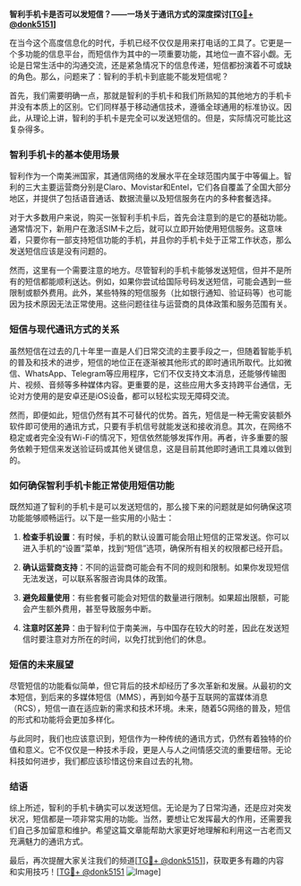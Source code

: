 **智利手机卡是否可以发短信？——一场关于通讯方式的深度探讨[[TG💪+ @donk5151](https://t.me/s/donk5151)]**

在当今这个高度信息化的时代，手机已经不仅仅是用来打电话的工具了。它更是一个多功能的信息平台，而短信作为其中的一项重要功能，其地位一直不容小觑。无论是日常生活中的沟通交流，还是紧急情况下的信息传递，短信都扮演着不可或缺的角色。那么，问题来了：智利的手机卡到底能不能发短信呢？

首先，我们需要明确一点，那就是智利的手机卡和我们所熟知的其他地方的手机卡并没有本质上的区别。它们同样基于移动通信技术，遵循全球通用的标准协议。因此，从理论上讲，智利的手机卡是完全可以发送短信的。但是，实际情况可能比这复杂得多。

### **智利手机卡的基本使用场景**

智利作为一个南美洲国家，其通信网络的发展水平在全球范围内属于中等偏上。智利的三大主要运营商分别是Claro、Movistar和Entel，它们各自覆盖了全国大部分地区，并提供了包括语音通话、数据流量以及短信服务在内的多种套餐选择。

对于大多数用户来说，购买一张智利手机卡后，首先会注意到的是它的基础功能。通常情况下，新用户在激活SIM卡之后，就可以立即开始使用短信服务。这意味着，只要你有一部支持短信功能的手机，并且你的手机卡处于正常工作状态，那么发送短信应该是没有问题的。

然而，这里有一个需要注意的地方。尽管智利的手机卡能够发送短信，但并不是所有的短信都能顺利送达。例如，如果你尝试给国际号码发送短信，可能会遇到一些限制或额外费用。此外，某些特殊的短信服务（比如银行通知、验证码等）也可能因为技术原因无法正常使用。这些问题往往与运营商的具体政策和服务范围有关。

### **短信与现代通讯方式的关系**

虽然短信在过去的几十年里一直是人们日常交流的主要手段之一，但随着智能手机的普及和技术的进步，短信的地位正在逐渐被其他形式的即时通讯所取代。比如微信、WhatsApp、Telegram等应用程序，它们不仅支持文本消息，还能够传输图片、视频、音频等多种媒体内容。更重要的是，这些应用大多支持跨平台通信，无论对方使用的是安卓还是iOS设备，都可以轻松实现无障碍交流。

然而，即便如此，短信仍然有其不可替代的优势。首先，短信是一种无需安装额外软件即可使用的通讯方式，只要有手机信号就能发送和接收消息。其次，在网络不稳定或者完全没有Wi-Fi的情况下，短信依然能够发挥作用。再者，许多重要的服务依赖于短信来发送验证码或其他关键信息，这是目前其他即时通讯工具难以做到的。

### **如何确保智利手机卡能正常使用短信功能**

既然知道了智利的手机卡是可以发送短信的，那么接下来的问题就是如何确保这项功能能够顺畅运行。以下是一些实用的小贴士：

1. **检查手机设置**：有时候，手机的默认设置可能会阻止短信的正常发送。你可以进入手机的“设置”菜单，找到“短信”选项，确保所有相关的权限都已经开启。
   
2. **确认运营商支持**：不同的运营商可能会有不同的规则和限制。如果你发现短信无法发送，可以联系客服咨询具体的政策。

3. **避免超量使用**：有些套餐可能会对短信的数量进行限制。如果超出限额，可能会产生额外费用，甚至导致服务中断。

4. **注意时区差异**：由于智利位于南美洲，与中国存在较大的时差，因此在发送短信时要注意对方所在的时间，以免打扰到他们的休息。

### **短信的未来展望**

尽管短信的功能看似简单，但它背后的技术却经历了多次革新和发展。从最初的文本短信，到后来的多媒体短信（MMS），再到如今基于互联网的富媒体消息（RCS），短信一直在适应新的需求和技术环境。未来，随着5G网络的普及，短信的形式和功能将会更加多样化。

与此同时，我们也应该意识到，短信作为一种传统的通讯方式，仍然有着独特的价值和意义。它不仅仅是一种技术手段，更是人与人之间情感交流的重要纽带。无论科技如何进步，我们都应该珍惜这份来自过去的礼物。

### **结语**

综上所述，智利的手机卡确实可以发送短信。无论是为了日常沟通，还是应对突发状况，短信都是一项非常实用的功能。当然，要想让它发挥最大的作用，还需要我们自己多加留意和维护。希望这篇文章能帮助大家更好地理解和利用这一古老而又充满魅力的通讯方式。

最后，再次提醒大家关注我们的频道[[TG💪+ @donk5151](https://t.me/s/donk5151)]，获取更多有趣的内容和实用技巧！[[TG💪+ @donk5151](https://t.me/s/donk5151) ![Image](https://i.postimg.cc/rwNCRYN7/Snipaste-2025-04-30-17-27-05.png)]